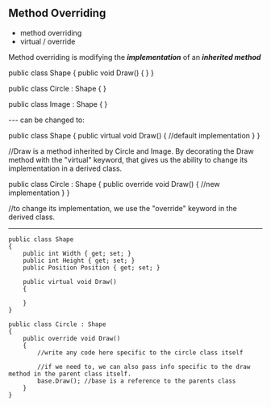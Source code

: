 ## Method Overriding 
- method overriding
- virtual / override 


Method overriding is modifying the ***implementation*** of an ***inherited method***


public class Shape
{
  public void Draw()
  {
  }
}

public class Circle : Shape
{
}

public class Image : Shape
{
}


--- can be changed to:

public class Shape
{
  public virtual void Draw()
    {
      //default implementation
    }
}

//Draw is a method inherited by Circle and Image. By decorating the Draw method with the "virtual" keyword, that gives us the ability to change its implementation in a derived class. 

public class Circle : Shape
{
  public override void Draw()
  {
    //new implementation
  }
}

//to change its implementation, we use the "override" keyword in the derived class.


---



    public class Shape
    {
        public int Width { get; set; }
        public int Height { get; set; }
        public Position Position { get; set; }

        public virtual void Draw()
        {

        }
    }

    public class Circle : Shape
    {
        public override void Draw()
        {
            //write any code here specific to the circle class itself

            //if we need to, we can also pass info specific to the draw method in the parent class itself. 
            base.Draw(); //base is a reference to the parents class 
        }
    }